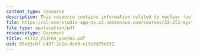 ```yaml
---
content_type: resource
description: This resource contains information related to nuclear fuel cycle.
file: https://ol-ocw-studio-app-qa.s3.amazonaws.com/courses/22-251-systems-analysis-of-the-nuclear-fuel-cycle-fall-2009/55ed3cbfc4372e1aded9e17e9d75e152_MIT22_251F09_pset03.pdf
file_type: application/pdf
resourcetype: Document
title: MIT22_251F09_pset03.pdf
uid: 55ed3cbf-c437-2e1a-ded9-e17e9d75e152
---
```

